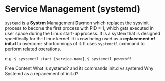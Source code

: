 # Service Management (systemd)

`systemd` is a **System** Management **D**aemon which replaces the sysvinit process to become the first process with PID = 1, which gets executed in user space during the Linux start-up process. It is a system that is designed specifically for the Linux kernel. It is now being used as a **replacement of init.d** to overcome shortcomings of it. It uses `systemctl` command to perform related operations.

e.g. `$ systemctl start [service-name]`, `$ systemctl poweroff`

<ResourceGroupTitle>Free Content</ResourceGroupTitle>
<BadgeLink colorScheme='yellow' badgeText='Read' href='https://www.geeksforgeeks.org/linux-systemd-and-its-components/'>What is systemd? and its commands</BadgeLink>
<BadgeLink colorScheme='yellow' badgeText='Read' href='https://uace.github.io/learning/init-vs-systemd-what-is-an-init-daemon'>init.d vs systemd</BadgeLink>
<BadgeLink colorScheme='yellow' badgeText='Read' href='https://www.tecmint.com/systemd-replaces-init-in-linux/'>Why Systemd as a replacement of init.d?</BadgeLink>